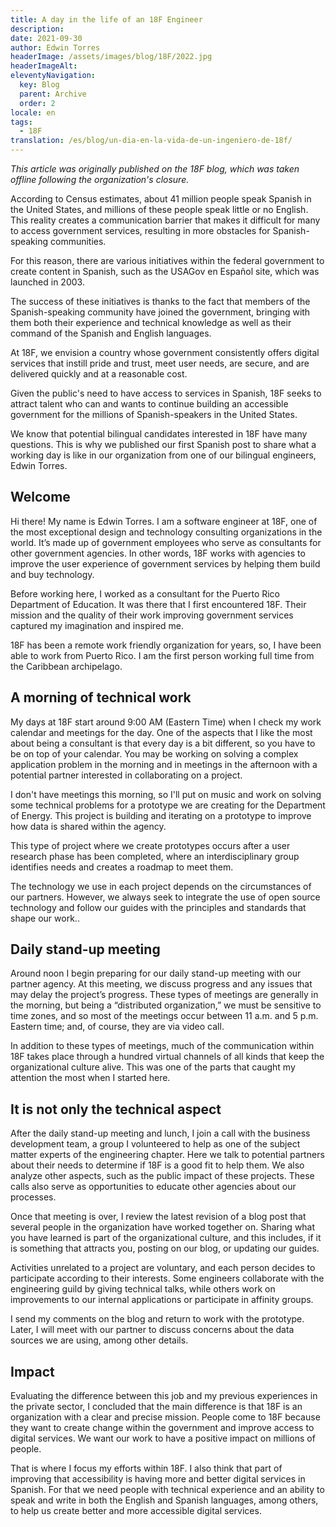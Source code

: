 ```yaml
---
title: A day in the life of an 18F Engineer
description: 
date: 2021-09-30
author: Edwin Torres
headerImage: /assets/images/blog/18F/2022.jpg
headerImageAlt: 
eleventyNavigation:
  key: Blog
  parent: Archive
  order: 2
locale: en
tags:
  - 18F
translation: /es/blog/un-dia-en-la-vida-de-un-ingeniero-de-18f/
---
```


*This article was originally published on the 18F blog, which was taken offline following the organization's closure.*

According to Census estimates, about 41 million people speak Spanish in the United States, and millions of these people speak little or no English. This reality creates a communication barrier that makes it difficult for many to access government services, resulting in more obstacles for Spanish-speaking communities.

For this reason, there are various initiatives within the federal government to create content in Spanish, such as the USAGov en Español site, which was launched in 2003.

The success of these initiatives is thanks to the fact that members of the Spanish-speaking community have joined the government, bringing with them both their experience and technical knowledge as well as their command of the Spanish and English languages.

At 18F, we envision a country whose government consistently offers digital services that instill pride and trust, meet user needs, are secure, and are delivered quickly and at a reasonable cost.

Given the public's need to have access to services in Spanish, 18F seeks to attract talent who can and wants to continue building an accessible government for the millions of Spanish-speakers in the United States.

We know that potential bilingual candidates interested in 18F have many questions. This is why we published our first Spanish post to share what a working day is like in our organization from one of our bilingual engineers, Edwin Torres.
## Welcome
Hi there! My name is Edwin Torres. I am a software engineer at 18F, one of the most exceptional design and technology consulting organizations in the world. It’s made up of government employees who serve as consultants for other government agencies. In other words, 18F works with agencies to improve the user experience of government services by helping them build and buy technology.

Before working here, I worked as a consultant for the Puerto Rico Department of Education. It was there that I first encountered 18F. Their mission and the quality of their work improving government services captured my imagination and inspired me.

18F has been a remote work friendly organization for years, so, I have been able to work from Puerto Rico. I am the first person working full time from the Caribbean archipelago.
## A morning of technical work
My days at 18F start around 9:00 AM (Eastern Time) when I check my work calendar and meetings for the day. One of the aspects that I like the most about being a consultant is that every day is a bit different, so you have to be on top of your calendar. You may be working on solving a complex application problem in the morning and in meetings in the afternoon with a potential partner interested in collaborating on a project.

I don't have meetings this morning, so I'll put on music and work on solving some technical problems for a prototype we are creating for the Department of Energy. This project is building and iterating on a prototype to improve how data is shared within the agency.

This type of project where we create prototypes occurs after a user research phase has been completed, where an interdisciplinary group identifies needs and creates a roadmap to meet them.

The technology we use in each project depends on the circumstances of our partners. However, we always seek to integrate the use of open source technology and follow our guides with the principles and standards that shape our work..
## Daily stand-up meeting
Around noon I begin preparing for our daily stand-up meeting with our partner agency. At this meeting, we discuss progress and any issues that may delay the project’s progress. These types of meetings are generally in the morning, but being a “distributed organization,” we must be sensitive to time zones, and so most of the meetings occur between 11 a.m. and 5 p.m. Eastern time; and, of course, they are via video call.

In addition to these types of meetings, much of the communication within 18F takes place through a hundred virtual channels of all kinds that keep the organizational culture alive. This was one of the parts that caught my attention the most when I started here.
## It is not only the technical aspect
After the daily stand-up meeting and lunch, I join a call with the business development team, a group I volunteered to help as one of the subject matter experts of the engineering chapter. Here we talk to potential partners about their needs to determine if 18F is a good fit to help them. We also analyze other aspects, such as the public impact of these projects. These calls also serve as opportunities to educate other agencies about our processes.

Once that meeting is over, I review the latest revision of a blog post that several people in the organization have worked together on. Sharing what you have learned is part of the organizational culture, and this includes, if it is something that attracts you, posting on our blog, or updating our guides.

Activities unrelated to a project are voluntary, and each person decides to participate according to their interests. Some engineers collaborate with the engineering guild by giving technical talks, while others work on improvements to our internal applications or participate in affinity groups.

I send my comments on the blog and return to work with the prototype. Later, I will meet with our partner to discuss concerns about the data sources we are using, among other details.
## Impact
Evaluating the difference between this job and my previous experiences in the private sector, I concluded that the main difference is that 18F is an organization with a clear and precise mission. People come to 18F because they want to create change within the government and improve access to digital services. We want our work to have a positive impact on millions of people.

That is where I focus my efforts within 18F. I also think that part of improving that accessibility is having more and better digital services in Spanish. For that we need people with technical experience and an ability to speak and write in both the English and Spanish languages, among others, to help us create better and more accessible digital services.